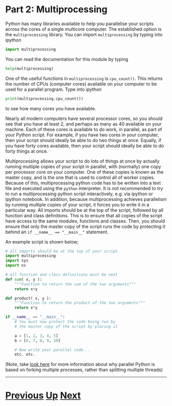 
# Part 2: Multiprocessing

Python has many libraries available to help you parallelise your
scripts across the cores of a single multicore computer. 
The established option is the `multiprocessing` library. You can import
`multiprocessing` by typing into ipython

```python
import multiprocessing
```

You can read the documentation for this module by typing

```python
help(multiprocessing)
```

One of the useful functions in `multiprocessing` is `cpu_count()`. 
This returns the number of CPUs (computer cores) available on
your computer to be used for a parallel program. Type into 
ipython

```python
print(multiprocessing.cpu_count())
```

to see how many cores you have available.

Nearly all modern computers have several processor cores, so you should
see that you have at least 2, and perhaps as many as 40 available 
on your machine. Each of these cores is available to do work, in 
parallel, as part of your Python script. For example, if you have
two cores in your computer, then your script should ideally be
able to do two things at once. Equally, if you have forty cores 
available, then your script should ideally be able to do forty
things at once.

Multiprocessing allows your script to do lots of things at once
by actually running multiple copies of your script in parallel,
with (normally) one copy per processor core on your computer.
One of these copies is known as the master copy, and is
the one that is used to control all of worker copies. Because
of this, multiprocessing python code has to be written into
a text file and executed using the `python` interpreter. It
is not recommended to try to run a multiprocessing python script
interactively, e.g. via ipython or ipython notebook. In addition,
because multiprocessing achieves parallelism by running multiple
copies of your script, it forces you to write it in a particular way. All
imports should be at the top of the script, followed by all
function and class definitions. This is to ensure that all
copies of the script have access to the same modules, functions
and classes. Then, you should ensure that only
the master copy of the script runs the code by protecting it
behind an `if __name__ == "__main__"` statement. 

An example script is shown below;

```python
# all imports should be at the top of your script
import multiprocessing
import sys
import os

# all function and class definitions must be next
def sum( x, y ):
    """Function to return the sum of the two arguments"""
    return x+y

def product( x, y ):
    """Function to return the product of the two arguments"""
    return x*y

if __name__ == "__main__":
    # You must now protect the code being run by
    # the master copy of the script by placing it

    a = [1, 2, 3, 4, 5]
    b = [6, 7, 8, 9, 10]

    # Now write your parallel code...
    etc. etc.
```

(Note, take [look here](gil.md) for more information
about why parallel Python is based on forking multiple processes,
rather than splitting multiple threads)

***

# [Previous](part2.md) [Up](part2.md) [Next](pool_part2.md)  

